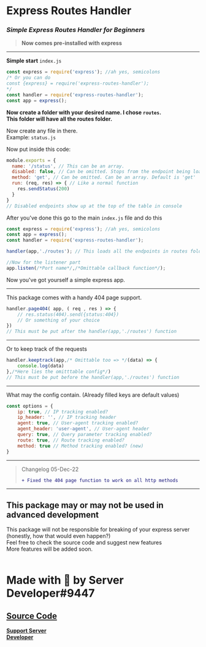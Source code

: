 # Express Routes Handler
### _Simple Express Routes Handler for Beginners_

> **Now comes pre-installed with express**

---
**Simple start**
`index.js`
```js
const express = require('express'); //ah yes, semicolons
/* Or you can do
const {express} = require('express-routes-handler');
*/
const handler = require('express-routes-handler');
const app = express();
```

**Now create a folder with your desired name. I chose `routes`.<br>
This folder will have all the routes folder.**

Now create any file in there.<br>
Example: `status.js`

Now put inside this code:
```js
module.exports = {
  name: '/status', // This can be an array.
  disabled: false, // Can be omitted. Stops from the endpoint being loaded. Default is false
  method: 'get', // Can be omitted. Can be an array. Default is 'get'
  run: (req, res) => { // Like a normal function
    res.sendStatus(200)
  }
}
// Disabled endpoints show up at the top of the table in console
```

After you've done this go to the main `index.js` file and do this
```js
const express = require('express'); //ah yes, semicolons
const app = express();
const handler = require('express-routes-handler');

handler(app,'./routes'); // This loads all the endpoints in routes folder

//Now for the listener part
app.listen(/*Port name*/,/*Omittable callback function*/);
```
Now you've got yourself a simple express app.

---

This package comes with a handy 404 page support.
```js
handler.page404( app, ( req , res ) => {
    // res.status(404).send({status:404})
    // Or something of your choice
})
// This must be put after the handler(app,'./routes') function
```

---

Or to keep track of the requests
```js
handler.keeptrack(app,/* Omittable too => */(data) => {
    console.log(data)
},/*Here lies the omitttable config*/)
// This must be put before the handler(app,'./routes') function
```
---
What may the config contain. (Already filled keys are default values)
```js
const options = { 
    ip: true, // IP tracking enabled?
    ip_header: '', // IP tracking header
    agent: true, // User-agent tracking enabled?
    agent_header: 'user-agent', // User-agent header
    query: true, // Query parameter tracking enabled?
    route: true, // Route tracking enabled?
    method: true // Method tracking enabled? (new)
} 
```
---
> Changelog 05-Dec-22
> ```diff
> + Fixed the 404 page function to work on all http methods
> ```
---
## This package may or may not be used in advanced development
This package will not be responsible for breaking of your express server (honestly, how that would even happen?)<br>Feel free to check the source code and suggest new features<br>
More features will be added soon.
<br><br>

# Made with &#128150; by Server Developer#9447

## **[Source Code](https://github.com/ServerDeveloper9447/express-routes-handler "Github Link")**<br>
**[Support Server](https://discord.gg/VqA92g8 "Discord Support Server Link")**<br>
**[Developer](https://duck.is-a.dev "Duck Dev")**